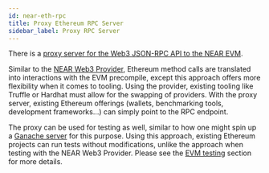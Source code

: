 ```yaml
---
id: near-eth-rpc
title: Proxy Ethereum RPC Server
sidebar_label: Proxy RPC Server
---
```


There is a <a href="https://github.com/near/near-eth-rpc" target="_blank">proxy server for the Web3 JSON-RPC API to the NEAR EVM</a>.

Similar to the [NEAR Web3 Provider](/docs/evm/near-web3-provider), Ethereum method calls are translated into interactions with the EVM precompile, except this approach offers more flexibility when it comes to tooling. Using the provider, existing tooling like Truffle or Hardhat must allow for the swapping of providers. With the proxy server, existing Ethereum offerings (wallets, benchmarking tools, development frameworks…) can simply point to the RPC endpoint.

The proxy can be used for testing as well, similar to how one might spin up a <a href="https://www.trufflesuite.com/ganache" target="_blank">Ganache server</a> for this purpose. Using this approach, existing Ethereum projects can run tests without modifications, unlike the approach when testing with the NEAR Web3 Provider. Please see the [EVM testing](/docs/evm/evm-testing#proxy-rpc) section for more details. 


